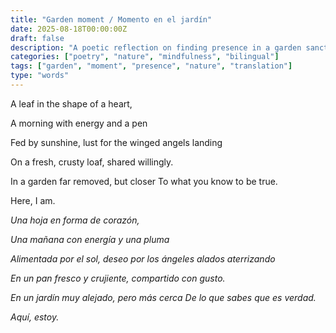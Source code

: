 ```yaml
---
title: "Garden moment / Momento en el jardín"
date: 2025-08-18T00:00:00Z
draft: false
description: "A poetic reflection on finding presence in a garden sanctuary / Una reflexión poética sobre encontrar presencia en un santuario jardín"
categories: ["poetry", "nature", "mindfulness", "bilingual"]
tags: ["garden", "moment", "presence", "nature", "translation"]
type: "words"
---
```


<div class="poem-original">

A leaf in the shape of a heart,

A morning with energy and a pen

Fed by sunshine, lust for 
the winged angels landing

On a fresh, crusty loaf, shared willingly.

In a garden far removed, but closer
To what you know to be true.

Here, I am.

</div>

<div class="poem-translation">

*Una hoja en forma de corazón,*

*Una mañana con energía y una pluma*

*Alimentada por el sol, deseo por*
*los ángeles alados aterrizando*

*En un pan fresco y crujiente, compartido con gusto.*

*En un jardín muy alejado, pero más cerca*
*De lo que sabes que es verdad.*

*Aquí, estoy.*

</div>